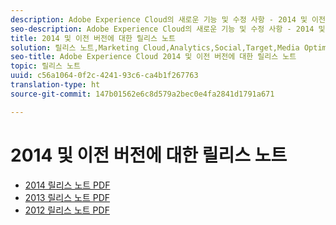 ```yaml
---
description: Adobe Experience Cloud의 새로운 기능 및 수정 사항 - 2014 및 이전
seo-description: Adobe Experience Cloud의 새로운 기능 및 수정 사항 - 2014 및 이전
title: 2014 및 이전 버전에 대한 릴리스 노트
solution: 릴리스 노트,Marketing Cloud,Analytics,Social,Target,Media Optimizer
seo-title: Adobe Experience Cloud 2014 및 이전 버전에 대한 릴리스 노트
topic: 릴리스 노트
uuid: c56a1064-0f2c-4241-93c6-ca4b1f267763
translation-type: ht
source-git-commit: 147b01562e6c8d579a2bec0e4fa2841d1791a671

---
```



# 2014 및 이전 버전에 대한 릴리스 노트

* [2014 릴리스 노트 PDF](2014-Adobe-Experience-Cloud-Release-Notes.pdf)
* [2013 릴리스 노트 PDF](2013-Adobe-Experience-Cloud-Release-Notes.pdf)
* [2012 릴리스 노트 PDF](2012-Adobe-Experience-Cloud-Release-Notes.pdf)

